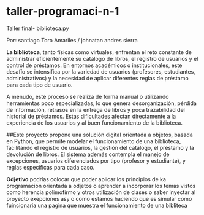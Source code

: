 # taller-programaci-n-1
Taller final- biblioteca.py


 Por: santiago Toro Amariles /
       johnatan andres sierra 
       
**La biblioteca**,
tanto físicas como virtuales, enfrentan el reto constante de administrar eficientemente su catálogo de libros, el registro de usuarios y el control de préstamos. En entornos académicos o institucionales, este desafío se intensifica por la variedad de usuarios (profesores, estudiantes, administrativos) y la necesidad de aplicar diferentes reglas de préstamo para cada tipo de usuario.

A menudo, este proceso se realiza de forma manual o utilizando herramientas poco especializadas, lo que genera desorganización, pérdida de información, retrasos en la entrega de libros y poca trazabilidad del historial de préstamos. Estas dificultades afectan directamente a la experiencia de los usuarios y al buen funcionamiento de la biblioteca.

##Este proyecto propone una solución digital orientada a objetos, basada en Python, que permite modelar el funcionamiento de una biblioteca, facilitando el registro de usuarios, la gestión del catálogo, el préstamo y la devolución de libros. El sistema además contempla el manejo de excepciones, usuarios diferenciados por tipo (profesor y estudiante), y reglas específicas para cada caso.


**Odjetivo** 
podrías colocar que poder aplicar los principios de ka programación orientada a odjetos o aprender a incorporar los temas vistos como herencia polimofirmo y otros
utilización de clases o saber inyectar al proyecto exepciones asy o como estamos haciendo que es simular como fuincionaria una pagina  que muestra el funcionamiento de una bibliteca
